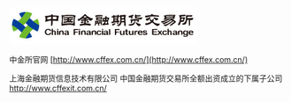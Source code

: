 ![](/images/cffex-logo.jpg)

中金所官网 [http://www.cffex.com.cn/](http://www.cffex.com.cn/)

上海金融期货信息技术有限公司 中国金融期货交易所全额出资成立的下属子公司 http://www.cffexit.com.cn/

